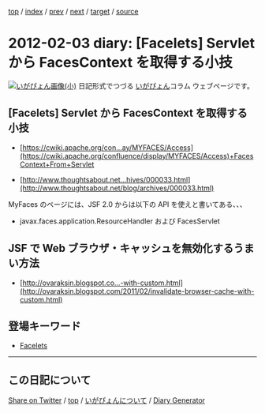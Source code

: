 [top](https://igapyon.github.io/diary/) 
 / [index](https://igapyon.github.io/diary/2012/index.html) 
 / [prev](https://igapyon.github.io/diary/2012/ig120128.html) 
 / [next](https://igapyon.github.io/diary/2012/ig120204.html) 
 / [target](https://igapyon.github.io/diary/2012/ig120203.html) 
 / [source](https://github.com/igapyon/diary/blob/gh-pages/2012/ig120203.html.src.md) 

2012-02-03 diary: [Facelets] Servlet から  FacesContext を取得する小技
=====================================================================================================
[![いがぴょん画像(小)](https://igapyon.github.io/diary/images/iga200306s.jpg "いがぴょん")](https://igapyon.github.io/diary/memo/memoigapyon.html) 日記形式でつづる [いがぴょん](https://igapyon.github.io/diary/memo/memoigapyon.html)コラム ウェブページです。

## [Facelets] Servlet から  FacesContext を取得する小技



* [https://cwiki.apache.org/con...ay/MYFACES/Access](https://cwiki.apache.org/confluence/display/MYFACES/Access)+FacesContext+From+Servlet



* [http://www.thoughtsabout.net...hives/000033.html](http://www.thoughtsabout.net/blog/archives/000033.html)


MyFaces のページには、JSF 2.0 からは以下の API を使えと書いてある、、、

* javax.faces.application.ResourceHandler および FacesServlet



## JSF で Web ブラウザ・キャッシュを無効化するうまい方法


* [http://ovaraksin.blogspot.co...-with-custom.html](http://ovaraksin.blogspot.com/2011/02/invalidate-browser-cache-with-custom.html)




## 登場キーワード

* [Facelets](../keyword/facelets.html)

----------------------------------------------------------------------------------------------------

## この日記について

[Share on Twitter](https://twitter.com/intent/tweet?hashtags=igapyon%2Cdiary%2C%E3%81%84%E3%81%8C%E3%81%B4%E3%82%87%E3%82%93%2CFacelets&text=%5BFacelets%5D+Servlet+%E3%81%8B%E3%82%89++FacesContext+%E3%82%92%E5%8F%96%E5%BE%97%E3%81%99%E3%82%8B%E5%B0%8F%E6%8A%80&url=https%3A%2F%2Figapyon.github.io%2Fdiary%2F2012%2Fig120203.html) / [top](https://igapyon.github.io/diary/) / [いがぴょんについて](https://igapyon.github.io/diary/memo/memoigapyon.html) / [Diary Generator](https://github.com/igapyon/igapyonv3)
